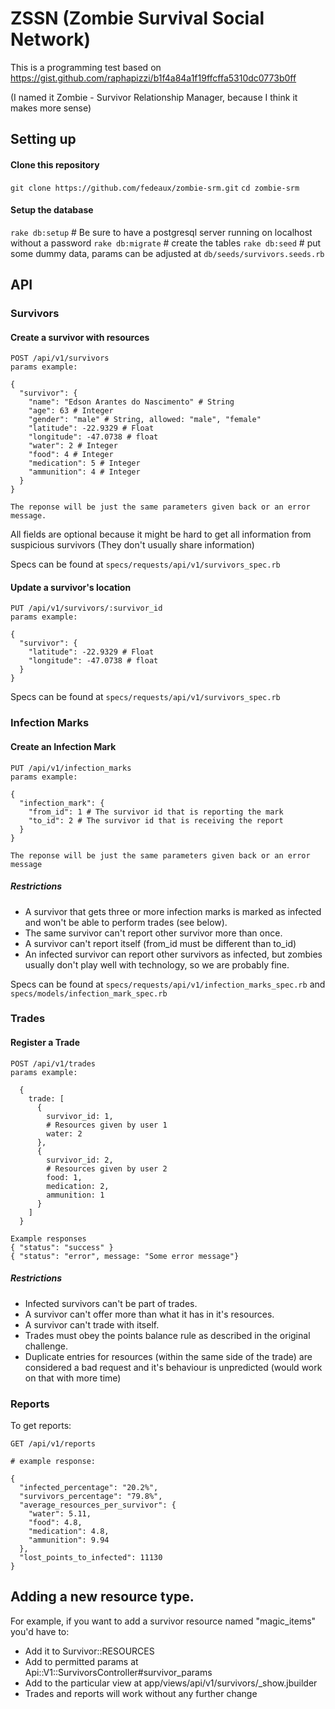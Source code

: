 # ZSSN (Zombie Survival Social Network)

This is a programming test based on https://gist.github.com/raphapizzi/b1f4a84a1f19ffcffa5310dc0773b0ff

(I named it Zombie - Survivor Relationship Manager, because I think it makes more sense)

## Setting up
#### Clone this repository
`git clone https://github.com/fedeaux/zombie-srm.git`
`cd zombie-srm`

#### Setup the database
`rake db:setup` # Be sure to have a postgresql server running on localhost without a password
`rake db:migrate` # create the tables
`rake db:seed` # put some dummy data, params can be adjusted at `db/seeds/survivors.seeds.rb`

## API
### Survivors
#### Create a survivor with resources

```
POST /api/v1/survivors
params example:

{
  "survivor": {
    "name": "Edson Arantes do Nascimento" # String
    "age": 63 # Integer
    "gender": "male" # String, allowed: "male", "female"
    "latitude": -22.9329 # Float
    "longitude": -47.0738 # float
    "water": 2 # Integer
    "food": 4 # Integer
    "medication": 5 # Integer
    "ammunition": 4 # Integer
  }
}

The reponse will be just the same parameters given back or an error message.
```

All fields are optional because it might be hard to get all information from suspicious survivors (They don't usually share information)

Specs can be found at `specs/requests/api/v1/survivors_spec.rb`

#### Update a survivor's location

```
PUT /api/v1/survivors/:survivor_id
params example:

{
  "survivor": {
    "latitude": -22.9329 # Float
    "longitude": -47.0738 # float
  }
}

```

Specs can be found at `specs/requests/api/v1/survivors_spec.rb`

### Infection Marks
#### Create an Infection Mark

```
PUT /api/v1/infection_marks
params example:

{
  "infection_mark": {
    "from_id": 1 # The survivor id that is reporting the mark
    "to_id": 2 # The survivor id that is receiving the report
  }
}

The reponse will be just the same parameters given back or an error message
```

##### Restrictions
* A survivor that gets three or more infection marks is marked as infected and won't be able to perform trades (see below).
* The same survivor can't report other survivor more than once.
* A survivor can't report itself (from_id must be different than to_id)
* An infected survivor can report other survivors as infected, but zombies usually don't play well with technology, so we are probably fine.

Specs can be found at `specs/requests/api/v1/infection_marks_spec.rb` and `specs/models/infection_mark_spec.rb`

### Trades

#### Register a Trade
```
POST /api/v1/trades
params example:

  {
    trade: [
      {
        survivor_id: 1,
        # Resources given by user 1
        water: 2
      },
      {
        survivor_id: 2,
        # Resources given by user 2
        food: 1,
        medication: 2,
        ammunition: 1
      }
    ]
  }

Example responses
{ "status": "success" }
{ "status": "error", message: "Some error message"}
```

##### Restrictions
* Infected survivors can't be part of trades.
* A survivor can't offer more than what it has in it's resources.
* A survivor can't trade with itself.
* Trades must obey the points balance rule as described in the original challenge.
* Duplicate entries for resources (within the same side of the trade) are considered a bad request and it's behaviour is unpredicted (would work on that with more time)

### Reports

To get reports:
```
GET /api/v1/reports

# example response:

{
  "infected_percentage": "20.2%",
  "survivors_percentage": "79.8%",
  "average_resources_per_survivor": {
    "water": 5.11,
    "food": 4.8,
    "medication": 4.8,
    "ammunition": 9.94
  },
  "lost_points_to_infected": 11130
}

```

## Adding a new resource type.
For example, if you want to add a survivor resource named "magic_items" you'd have to:
- Add it to Survivor::RESOURCES
- Add to permitted params at Api::V1::SurvivorsController#survivor_params
- Add to the particular view at app/views/api/v1/survivors/_show.jbuilder
- Trades and reports will work without any further change
